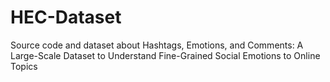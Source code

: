 # HEC-Dataset
Source code and dataset about Hashtags, Emotions, and Comments: A Large-Scale Dataset to Understand Fine-Grained Social Emotions to Online Topics
